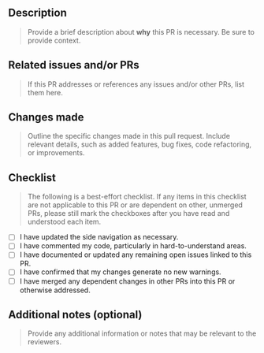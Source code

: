 ## Description

> Provide a brief description about **why** this PR is necessary. Be sure to provide context.

## Related issues and/or PRs

> If this PR addresses or references any issues and/or other PRs, list them here.

## Changes made

> Outline the specific changes made in this pull request. Include relevant details, such as added features, bug fixes, code refactoring, or improvements.

## Checklist

> The following is a best-effort checklist. If any items in this checklist are not applicable to this PR or are dependent on other, unmerged PRs, please still mark the checkboxes after you have read and understood each item.

- [ ] I have updated the side navigation as necessary.
- [ ] I have commented my code, particularly in hard-to-understand areas.
- [ ] I have documented or updated any remaining open issues linked to this PR.
- [ ] I have confirmed that my changes generate no new warnings.
- [ ] I have merged any dependent changes in other PRs into this PR or otherwise addressed.

## Additional notes (optional)

> Provide any additional information or notes that may be relevant to the reviewers.
